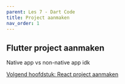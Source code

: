 ```yaml
---
parent: Les 7 - Dart Code
title: Project aanmaken
nav_order: 1
---
```


## Flutter project aanmaken
Native app vs non-native app idk

[Volgend hoofdstuk: React project aanmaken](2dart)